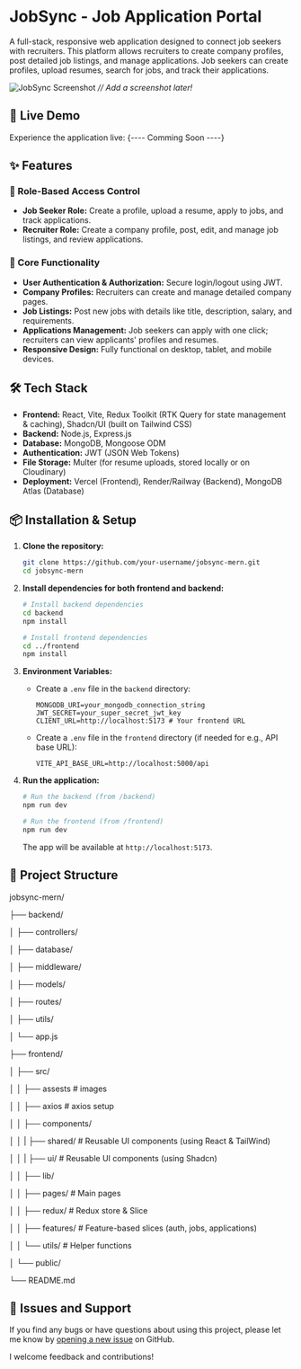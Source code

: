 # JobSync - Job Application Portal

A full-stack, responsive web application designed to connect job seekers with recruiters. This platform allows recruiters to create company profiles, post detailed job listings, and manage applications. Job seekers can create profiles, upload resumes, search for jobs, and track their applications.

![JobSync Screenshot](link-to-a-screenshot-or-gif-here) *// Add a screenshot later!*

## 🚀 Live Demo

Experience the application live: {---- Comming Soon ----}

## ✨ Features

### 👥 Role-Based Access Control
- **Job Seeker Role:** Create a profile, upload a resume, apply to jobs, and track applications.
- **Recruiter Role:** Create a company profile, post, edit, and manage job listings, and review applications.

### 💼 Core Functionality
- **User Authentication & Authorization:** Secure login/logout using JWT.
- **Company Profiles:** Recruiters can create and manage detailed company pages.
- **Job Listings:** Post new jobs with details like title, description, salary, and requirements.
- **Applications Management:** Job seekers can apply with one click; recruiters can view applicants' profiles and resumes.
- **Responsive Design:** Fully functional on desktop, tablet, and mobile devices.

## 🛠️ Tech Stack

- **Frontend:** React, Vite, Redux Toolkit (RTK Query for state management & caching), Shadcn/UI (built on Tailwind CSS)
- **Backend:** Node.js, Express.js
- **Database:** MongoDB, Mongoose ODM
- **Authentication:** JWT (JSON Web Tokens)
- **File Storage:** Multer (for resume uploads, stored locally or on Cloudinary)
- **Deployment:** Vercel (Frontend), Render/Railway (Backend), MongoDB Atlas (Database)

## 📦 Installation & Setup

1.  **Clone the repository:**
    ```bash
    git clone https://github.com/your-username/jobsync-mern.git
    cd jobsync-mern
    ```

2.  **Install dependencies for both frontend and backend:**
    ```bash
    # Install backend dependencies
    cd backend
    npm install

    # Install frontend dependencies
    cd ../frontend
    npm install
    ```

3.  **Environment Variables:**
    - Create a `.env` file in the `backend` directory:
      ```env
      MONGODB_URI=your_mongodb_connection_string
      JWT_SECRET=your_super_secret_jwt_key
      CLIENT_URL=http://localhost:5173 # Your frontend URL
      ```
    - Create a `.env` file in the `frontend` directory (if needed for e.g., API base URL):
      ```env
      VITE_API_BASE_URL=http://localhost:5000/api
      ```

4.  **Run the application:**
    ```bash
    # Run the backend (from /backend)
    npm run dev

    # Run the frontend (from /frontend)
    npm run dev
    ```
    The app will be available at `http://localhost:5173`.

## 📁 Project Structure

jobsync-mern/

├── backend/

│ ├── controllers/

│ ├── database/

│ ├── middleware/

│ ├── models/

│ ├── routes/

│ ├── utils/

│ └── app.js

├── frontend/

│ ├── src/

│ │ ├── assests # images 

│ │ ├── axios # axios setup 

│ │ ├── components/ 

│ │ | ├── shared/ # Reusable UI components (using React & TailWind)

│ │ | ├── ui/ # Reusable UI components (using Shadcn)

│ │ ├── lib/ 

│ │ ├── pages/ # Main pages

│ │ ├── redux/ # Redux store & Slice

│ │ ├── features/ # Feature-based slices (auth, jobs, applications)

│ │ └── utils/ # Helper functions

│ └── public/

└── README.md






## 🐛 Issues and Support

If you find any bugs or have questions about using this project, please let me know by [opening a new issue]([https://github.com/hey-Zayn/Job-Application-MERN](https://github.com/hey-Zayn/Job-Application-MERN)/issues) on GitHub.

I welcome feedback and contributions!
